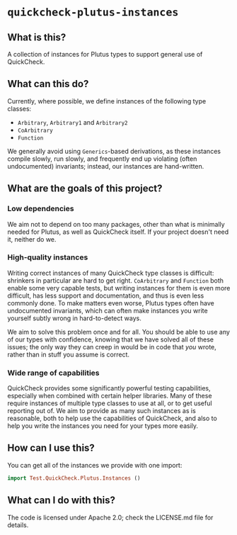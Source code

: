 # `quickcheck-plutus-instances`

## What is this?

A collection of instances for Plutus types to support general use of QuickCheck.

## What can this do?

Currently, where possible, we define instances of the following type classes:

* `Arbitrary`, `Arbitrary1` and `Arbitrary2`
* `CoArbitrary`
* `Function`

We generally avoid using `Generics`-based derivations, as these instances
compile slowly, run slowly, and frequently end up violating (often undocumented)
invariants; instead, our instances are hand-written.

## What are the goals of this project?

### Low dependencies

We aim not to depend on too many packages, other than what is minimally needed
for Plutus, as well as QuickCheck itself. If your project doesn't need it,
neither do we.

### High-quality instances

Writing correct instances of many QuickCheck type classes is difficult:
shrinkers in particular are hard to get right. `CoArbitrary` and `Function` both
enable some very capable tests, but writing instances for them is even more
difficult, has less support and documentation, and thus is even less commonly
done. To make matters even worse, Plutus types often have undocumented
invariants, which can often make instances you write yourself subtly wrong in
hard-to-detect ways.

We aim to solve this problem once and for all. You should be able to use any of
our types with confidence, knowing that we have solved all of these issues; the
only way they can creep in would be in code that _you_ wrote, rather than in
stuff you assume is correct.

### Wide range of capabilities

QuickCheck provides some significantly powerful testing capabilities, especially
when combined with certain helper libraries. Many of these require instances of
multiple type classes to use at all, or to get useful reporting out of. We aim
to provide as many such instances as is reasonable, both to help use the
capabilities of QuickCheck, and also to help you write the instances you need
for your types more easily.

## How can I use this?

You can get all of the instances we provide with one import:

```haskell
import Test.QuickCheck.Plutus.Instances ()
```

## What can I do with this?

The code is licensed under Apache 2.0; check the LICENSE.md file for details.
